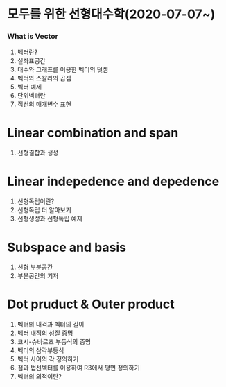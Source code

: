 # 모두를 위한 선형대수학(2020-07-07~)
### What is Vector
1. 벡터란?
2. 실좌표공간
3. 대수와 그래프를 이용한 벡터의 덧셈
4. 벡터와 스칼라의 곱셈
5. 벡터 예제
6. 단위벡터란
7. 직선의 매개변수 표현

# Linear combination and span
1. 선형결합과 생성

# Linear indepedence and depedence
1. 선형독립이란?
2. 선형독립 더 알아보기
3. 선형생성과 선형독립 예제

# Subspace and basis
1. 선형 부분공간
2. 부분공간의 기저

# Dot pruduct & Outer product 
1. 벡터의 내걱과 벡터의 길이 
2. 벡터 내적의 성질 증명
3. 코시-슈바르츠 부등식의 증명
4. 벡터의 삼각부등식
5. 벡터 사이의 각 정의하기
6. 점과 법선벡터를 이용하여 R3에서 평면 정의하기
7. 벡터의 외적이란?
